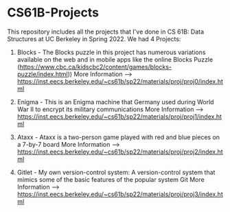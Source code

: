 # CS61B-Projects
This repository includes all the projects that I've done in CS 61B: Data Structures at UC Berkeley in Spring 2022. We had 4 Projects:

1. Blocks - The Blocks puzzle in this project has numerous variations available on the web and in mobile apps like the online Blocks Puzzle (https://www.cbc.ca/kidscbc2/content/games/blocks-puzzle/index.html)) 
    More Information --> https://inst.eecs.berkeley.edu/~cs61b/sp22/materials/proj/proj0/index.html

2. Enigma - This is an Enigma machine that Germany used during World War II to encrypt its military communications 
    More Information --> https://inst.eecs.berkeley.edu/~cs61b/sp22/materials/proj/proj1/index.html

3. Ataxx - Ataxx is a two-person game played with red and blue pieces on a 7-by-7 board 
    More Information --> https://inst.eecs.berkeley.edu/~cs61b/sp22/materials/proj/proj2/index.html

4. Gitlet - My own version-control system: A version-control system that mimics some of the basic features of the popular system Git 
    More Information -->  https://inst.eecs.berkeley.edu/~cs61b/sp22/materials/proj/proj3/index.html

